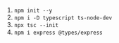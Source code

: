 1. `npm init --y`
2. `npm i -D typescript ts-node-dev`
3. `npx tsc --init`
4. `npm i express @types/express`